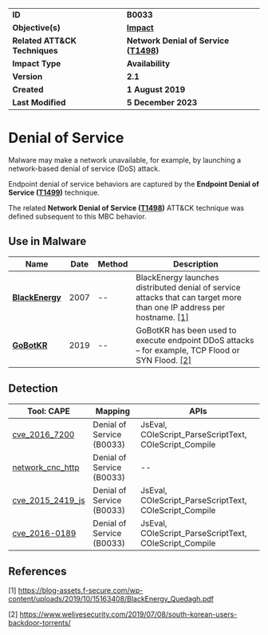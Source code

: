 <table>
<tr>
<td><b>ID</b></td>
<td><b>B0033</b></td>
</tr>
<tr>
<td><b>Objective(s)</b></td>
<td><b><a href="../impact">Impact</a></b></td>
</tr>
<tr>
<td><b>Related ATT&CK Techniques</b></td>
<td><b>Network Denial of Service (<a href="https://attack.mitre.org/techniques/T1498/">T1498</a>)</b></td>
</tr>
<tr>
<td><b>Impact Type</b></td>
<td><b>Availability</b></td>
</tr>
<tr>
<td><b>Version</b></td>
<td><b>2.1</b></td>
</tr>
<tr>
<td><b>Created</b></td>
<td><b>1 August 2019</b></td>
</tr>
<tr>
<td><b>Last Modified</b></td>
<td><b>5 December 2023</b></td>
</tr>
</table>


# Denial of Service

Malware may make a network unavailable, for example, by launching a network-based denial of service (DoS) attack. 

Endpoint denial of service behaviors are captured by the **Endpoint Denial of Service ([T1499](https://attack.mitre.org/techniques/T1499/))** technique.

The related **Network Denial of Service ([T1498](https://attack.mitre.org/techniques/T1498/))** ATT&CK technique was defined subsequent to this MBC behavior.

## Use in Malware

|Name|Date|Method|Description|
|---|---|---|---|
|[**BlackEnergy**](../xample-malware/blackenergy.md)|2007|--|BlackEnergy launches distributed denial of service attacks that can target more than one IP address per hostname. [[1]](#1)|
|[**GoBotKR**](../xample-malware/gobotkr.md)|2019|--|GoBotKR has been used to execute endpoint DDoS attacks – for example, TCP Flood or SYN Flood. [[2]](#2)|

## Detection

|Tool: CAPE|Mapping|APIs|
|---|---|---|
|[cve_2016_7200](https://github.com/CAPESandbox/community/tree/master/modules/signatures/cve_2016_7200.py)|Denial of Service (B0033)|JsEval, COleScript_ParseScriptText, COleScript_Compile|
|[network_cnc_http](https://github.com/CAPESandbox/community/tree/master/modules/signatures/network_cnc_http.py)|Denial of Service (B0033)|--|
|[cve_2015_2419_js](https://github.com/CAPESandbox/community/tree/master/modules/signatures/cve_2015_2419_js.py)|Denial of Service (B0033)|JsEval, COleScript_ParseScriptText, COleScript_Compile|
|[cve_2016-0189](https://github.com/CAPESandbox/community/tree/master/modules/signatures/cve_2016-0189.py)|Denial of Service (B0033)|JsEval, COleScript_ParseScriptText, COleScript_Compile|

## References

<a name="1">[1]</a> https://blog-assets.f-secure.com/wp-content/uploads/2019/10/15163408/BlackEnergy_Quedagh.pdf

<a name="2">[2]</a> https://www.welivesecurity.com/2019/07/08/south-korean-users-backdoor-torrents/

